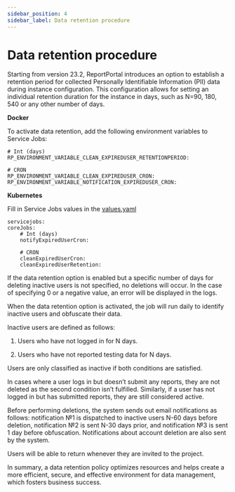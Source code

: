 ```yaml
---
sidebar_position: 4
sidebar_label: Data retention procedure
---
```


# Data retention procedure

Starting from version 23.2, ReportPortal introduces an option to establish a retention period for collected Personally Identifiable Information (PII) data during instance configuration. This configuration allows for setting an individual retention duration for the instance in days, such as N=90, 180, 540 or any other number of days.

**Docker**

To activate data retention, add the following environment variables to Service Jobs:

```
# Int (days)
RP_ENVIRONMENT_VARIABLE_CLEAN_EXPIREDUSER_RETENTIONPERIOD:

# CRON
RP_ENVIRONMENT_VARIABLE_CLEAN_EXPIREDUSER_CRON:
RP_ENVIRONMENT_VARIABLE_NOTIFICATION_EXPIREDUSER_CRON:
```

**Kubernetes**

Fill in Service Jobs values in the [values.yaml](https://github.com/reportportal/kubernetes/blob/master/reportportal/values.yaml)

```
servicejobs:
coreJobs:
    # Int (days) 
    notifyExpiredUserCron: 

    # CRON 
    cleanExpiredUserCron: 
    cleanExpiredUserRetention: 
```

If the data retention option is enabled but a specific number of days for deleting inactive users is not specified, no deletions will occur. In the case of specifying 0 or a negative value, an error will be displayed in the logs.

When the data retention option is activated, the job will run daily to identify inactive users and obfuscate their data.

Inactive users are defined as follows:

1. Users who have not logged in for N days.

2. Users who have not reported testing data for N days.

Users are only classified as inactive if both conditions are satisfied.

In cases where a user logs in but doesn’t submit any reports, they are not deleted as the second condition isn’t fulfilled. Similarly, if a user has not logged in but has submitted reports, they are still considered active.

Before performing deletions, the system sends out email notifications as follows: notification №1 is dispatched to inactive users N-60 days before deletion, notification №2 is sent N-30 days prior, and notification №3 is sent 1 day before obfuscation. Notifications about account deletion are also sent by the system.

Users will be able to return whenever they are invited to the project.

In summary, a data retention policy optimizes resources and helps create a more efficient, secure, and effective environment for data management, which fosters business success. 
